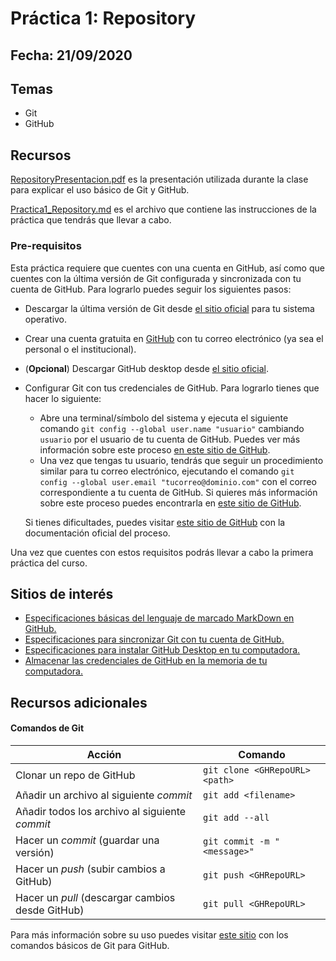 # Práctica 1: Repository

## Fecha: 21/09/2020

## Temas

* Git
* GitHub

## Recursos

[RepositoryPresentacion.pdf](RepositoryPresentacion.pdf) es la presentación utilizada durante la clase para explicar el uso básico de Git y GitHub.

[Practica1_Repository.md](Practica1_Repository.md) es el archivo que contiene las instrucciones de la práctica que tendrás que llevar a cabo.

### Pre-requisitos

Esta práctica requiere que cuentes con una cuenta en GitHub, así como que cuentes con la última versión de Git configurada y sincronizada con tu cuenta de GitHub. Para lograrlo puedes seguir los siguientes pasos:

* Descargar la última versión de Git desde [el sitio oficial](https://git-scm.com/downloads) para tu sistema operativo.
* Crear una cuenta gratuita en [GitHub](https://github.com/) con tu correo electrónico (ya sea el personal o el institucional).
* (**Opcional**) Descargar GitHub desktop desde [el sitio oficial](https://desktop.github.com/).
* Configurar Git con tus credenciales de GitHub. Para lograrlo tienes que hacer lo siguiente:
  - Abre una terminal/símbolo del sistema y ejecuta el siguiente comando `git config --global user.name "usuario"` cambiando `usuario` por el usuario de tu cuenta de GitHub. Puedes ver más información sobre este proceso [en este sitio de GitHub](https://docs.github.com/en/github/using-git/setting-your-username-in-git).
  - Una vez que tengas tu usuario, tendrás que seguir un procedimiento similar para tu correo electrónico, ejecutando el comando `git config --global user.email "tucorreo@dominio.com"` con el correo correspondiente a tu cuenta de GitHub. Si quieres más información sobre este proceso puedes encontrarla en [este sitio de GitHub](https://docs.github.com/en/github/setting-up-and-managing-your-github-user-account/setting-your-commit-email-address).

  Si tienes dificultades, puedes visitar [este sitio de GitHub](https://docs.github.com/en/github/getting-started-with-github/set-up-git) con la documentación oficial del proceso.

Una vez que cuentes con estos requisitos podrás llevar a cabo la primera práctica del curso.

## Sitios de interés

* [Especificaciones básicas del lenguaje de marcado MarkDown en GitHub.](https://docs.github.com/en/github/writing-on-github/basic-writing-and-formatting-syntax)
* [Especificaciones para sincronizar Git con tu cuenta de GitHub.](https://docs.github.com/en/github/getting-started-with-github/set-up-git)
* [Especificaciones para instalar GitHub Desktop en tu computadora.](https://docs.github.com/en/desktop/installing-and-configuring-github-desktop/setting-up-github-desktop)
* [Almacenar las credenciales de GitHub en la memoria de tu computadora.](https://docs.github.com/en/github/using-git/caching-your-github-credentials-in-git)

## Recursos adicionales
#### Comandos de Git

|Acción|Comando|
|--|--|
|Clonar un repo de GitHub|`git clone <GHRepoURL> <path>`|
|Añadir un archivo al siguiente *commit*|`git add <filename>`|
|Añadir todos los archivo al siguiente *commit*|`git add --all`|
|Hacer un *commit* (guardar una versión)|`git commit -m "<message>"`|
|Hacer un *push* (subir cambios a GitHub)|`git push <GHRepoURL>`|
|Hacer un *pull* (descargar cambios desde GitHub)|`git pull <GHRepoURL>`|

Para más información sobre su uso puedes visitar [este sitio](https://github.com/git-guides/git-init) con los comandos básicos de Git para GitHub.
